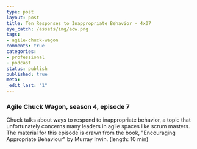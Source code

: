 ```yaml
---
type: post
layout: post
title: Ten Responses to Inappropriate Behavior - 4x07
eye_catch: /assets/img/acw.png
tags:
- agile-chuck-wagon
comments: true
categories:
- professional
- podcast
status: publish
published: true
meta:
_edit_last: "1"
---
```


### Agile Chuck Wagon, season 4, episode 7

Chuck talks about ways to respond to inappropriate behavior, a topic that unfortunately concerns many leaders in agile spaces like scrum masters. The material for this episode is drawn from the book, "Encouraging Appropriate Behaviour" by Murray Irwin. (length: 10 min)
